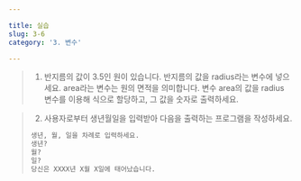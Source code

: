 ```yaml
---

title: 실습
slug: 3-6
category: '3. 변수'

---
```



> 1. 반지름의 값이 3.5인 원이 있습니다. 반지름의 값을 radius라는 변수에 넣으세요. area라는 변수는 원의 면적을 의미합니다. 변수 area의 값을 radius 변수를 이용해 식으로 할당하고, 그 값을 숫자로 출력하세요.


> 2. 사용자로부터 생년월일을 입력받아 다음을 출력하는 프로그램을 작성하세요.
> ```python
> 생년, 월, 일을 차례로 입력하세요.
> 생년?
> 월?
> 일?
> 당신은 XXXX년 X월 X일에 태어났습니다.
> ```